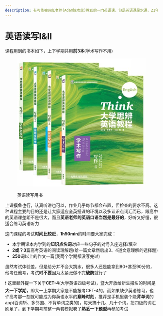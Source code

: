 ```yaml
---
description: 有可能被网红老师(Adam陈老丝)教到的一门英语课，但是英语课是水课，21年上学期是Frank教，下学期是Adam教
---
```


# 英语读写Ⅰ&Ⅱ

课程用到的书本如下，上下学期共用**前3本**(学术写作不用)

<figure><img src="../../.gitbook/assets/EngRWBook.jpg" alt=""><figcaption><p>英语读写用书</p></figcaption></figure>

上课摸鱼也行，认真听讲也可以，作业几乎每节都会布置，但检查的要求不高。这种课程主要的目的还是让大家适应全英授课的环境以及多认识点词汇而已，跟高中的英语课差距不是很大，而且**英语老师的英语口语当然是最好的**，好听又好懂，很适合练习英语听力

这门课程的考试**时间比较赶**，**1h50min**的时间要大家完成：

* 本学期课本内学到的**知识点名词**对应一些句子的对号入座选择/填空
* **2或？3**篇高考英语的阅读理解题(给一篇文章然后出3、4道文意理解的选择题)
* **250**词以上的作文一篇(我两个学期都没写完过)

虽然考试体验差，但是给分并不会大跳水，很多人还是能拿到80+甚至90分的，他考任他考，考试时**不要**因为太紧张做不完**破防**就行了

❗ 这里额外提一下关于**CET-4**(大学英语四级考试)，暨大开放给新生报名的时间是**大一下学期**，即大一上学期大家是不能报考CET-4的，而如果缺少英语练习，也许高考那一刻就可能成为你英语水平的**巅峰时刻**，推荐是手机里装个能**背单词**的app(百词斩、多邻国、不背单词之类的)，每天搞十几、几十个词，把四级的词汇刷足了，到下学期考前整一两套模拟卷子**熟悉一下题型**再参加考试
